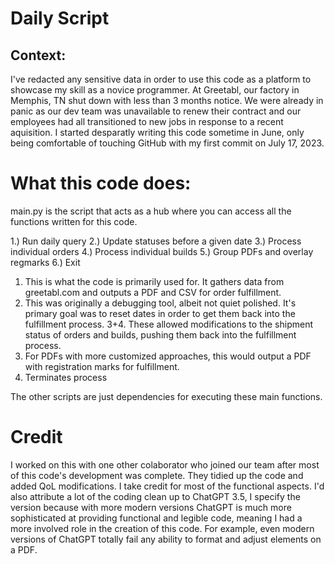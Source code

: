 # Daily Script

## Context: 

I've redacted any sensitive data in order to use this code as a platform to showcase my skill as a novice programmer. At Greetabl, our factory in Memphis, TN shut down with less than 3 months notice. We were already in panic as our dev team was unavailable to renew their contract and our employees had all transitioned to new jobs in response to a recent aquisition. I started desparatly writing this code sometime in June, only being comfortable of touching GitHub with my first commit on July 17, 2023.

# What this code does:

main.py is the script that acts as a hub where you can access all the functions written for this code.

1.) Run daily query
2.) Update statuses before a given date
3.) Process individual orders
4.) Process individual builds
5.) Group PDFs and overlay regmarks
6.) Exit

1. This is what the code is primarily used for. It gathers data from greetabl.com and outputs a PDF and CSV for order fulfillment.
2. This was originally a debugging tool, albeit not quiet polished. It's primary goal was to reset dates in order to get them back into the fulfillment process.
3+4. These allowed modifications to the shipment status of orders and builds, pushing them back into the fulfillment process.
5. For PDFs with more customized approaches, this would output a PDF with registration marks for fulfillment. 
6. Terminates process

The other scripts are just dependencies for executing these main functions. 

# Credit 

I worked on this with one other colaborator who joined our team after most of this code's development was complete. They tidied up the code and added QoL modifications. I take credit for most of the functional aspects. I'd also attribute a lot of the coding clean up to ChatGPT 3.5, I specify the version because with more modern versions ChatGPT is much more sophisticated at providing functional and legible code, meaning I had a more involved role in the creation of this code. For example, even modern versions of ChatGPT totally fail any ability to format and adjust elements on a PDF.
